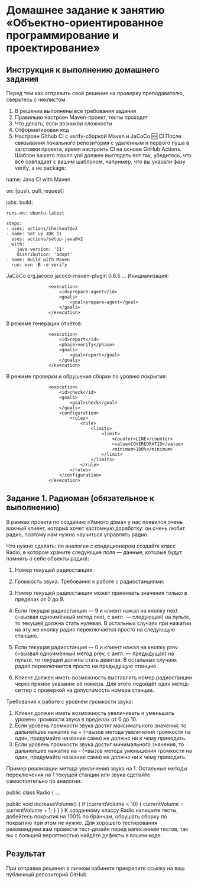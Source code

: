 # Домашнее задание к занятию «Объектно-ориентированное программирование и проектирование»
## Инструкция к выполнению домашнего задания
Перед тем как отправить своё решение на проверку преподавателю, сверьтесь с чеклистом.

1. В решении выполнены все требования задания
2. Правильно настроен Maven-проект, тесты проходят
3. Что делать, если возникли сложности
4. Отформатирован код
5. Настроен Github CI с verify-сборкой Maven и JaCoCo 🆕
CI
После связывания локального репозитория с удалённым и первого пуша в заготовки проекта, время настроить CI на основе GitHub Actions. Шаблон вашего maven.yml должен выглядеть вот так, убедитесь, что всё совпадает с вашим шаблоном, например, что вы указали фазу verify, а не package:

name: Java CI with Maven

on: [push, pull_request]

jobs:
  build:

    runs-on: ubuntu-latest

    steps:
    - uses: actions/checkout@v2
    - name: Set up JDK 11
      uses: actions/setup-java@v2
      with:
        java-version: '11'
        distribution: 'adopt'
    - name: Build with Maven
      run: mvn -B -e verify
JaCoCo
            <plugin>
                <groupId>org.jacoco</groupId>
                <artifactId>jacoco-maven-plugin</artifactId>
                <version>0.8.5</version>
                ...
Инициализация:

                    <execution>
                        <id>prepare-agent</id>
                        <goals>
                            <goal>prepare-agent</goal>
                        </goals>
                    </execution>
В режиме генерации отчётов:

                    <execution>
                        <id>report</id>
                        <phase>verify</phase>
                        <goals>
                            <goal>report</goal>
                        </goals>
                    </execution>
В режиме проверки и обрушения сборки по уровню покрытия:

                    <execution>
                        <id>check</id>
                        <goals>
                            <goal>check</goal>
                        </goals>
                        <configuration>
                            <rules>
                                <rule>
                                    <limits>
                                        <limit>
                                            <counter>LINE</counter>
                                            <value>COVEREDRATIO</value>
                                            <minimum>100%</minimum>
                                        </limit>
                                    </limits>
                                </rule>
                            </rules>
                        </configuration>
                    </execution>
## Задание 1. Радиоман (обязательное к выполнению)
В рамках проекта по созданию «Умного дома» у нас появился очень важный клиент, которых хочет кастомную доработку: он очень любит радио, поэтому нам нужно научиться управлять радио.

Что нужно сделать: по аналогии с кондиционером создайте класс Radio, в котором храните следующие поля — данные, которые будут помнить о себе объекты радио):

1. Номер текущей радиостанции.
2. Громкость звука.
Требования к работе с радиостанциями:

1. Номер текущей радиостанции может принимать значения только в пределах от 0 до 9.
2. Если текущая радиостанция — 9 и клиент нажал на кнопку next (=вызвал одноимённый метод next, с англ. — следующая) на пульте, то текущей должна стать нулевая. В остальных случаях при нажатии на эту же кнопку радио переключается просто на следующую станцию.
3. Если текущая радиостанция — 0 и клиент нажал на кнопку prev (=вызвал одноимённый метод prev, с англ. — предыдущая) на пульте, то текущей должна стать девятая. В остальных случаях радио переключается просто на предыдущую станцию.
4. Клиент должен иметь возможность выставлять номер радиостанции через прямое указание её номера. Для этого подойдёт один метод-сеттер с проверкой на допустимость номера станции.

Требования к работе с уровнем громкости звука:

1. Клиент должен иметь возможность увеличивать и уменьшать уровень громкости звука в пределах от 0 до 10.
2. Если уровень громкости звука достиг максимального значения, то дальнейшее нажатие на + (=вызов метода увеличения громкости на один, придумайте название сами) не должно ни к чему приводить.
3. Если уровень громкости звука достиг минимального значения, то дальнейшее нажатие на - (=вызов метода уменьшения громкости на один, придумайте название сами) не должно ни к чему приводить.

Пример реализации метода увеличения звука на 1. Остальные методы переключения на 1 текущей станции или звука сделайте самостоятельно по аналогии:

public class Radio {
  ...
  
  public void increaseVolume() {
    if (currentVolume < 10) {
      currentVolume = currentVolume + 1;
    }
  }
}
К созданному классу Radio напишите тесты, добейтесь покрытия на 100% по бранчам, обрушать сборку по покрытию при этом не нужно. Для хорошего тестирования рекомендуем вам провести тест-дизайн перед написанием тестов, так вы с большей вероятностью найдёте дефекты в вашем коде.

## Результат
При отправке решения в личном кабинете прикрепите ссылку на ваш публичный репозиторий GitHub.
